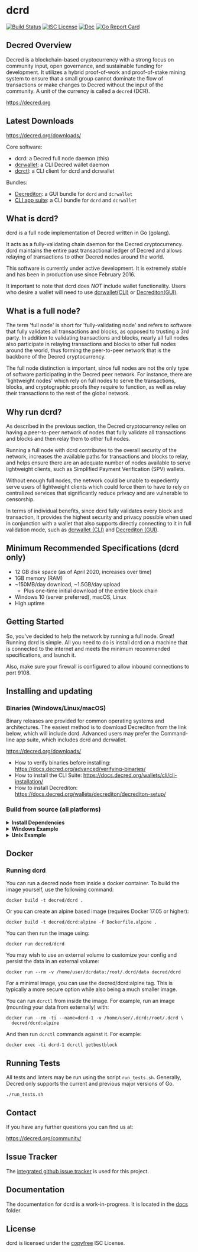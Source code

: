 dcrd
====

[![Build Status](https://github.com/decred/dcrd/workflows/Build%20and%20Test/badge.svg)](https://github.com/decred/dcrd/actions)
[![ISC License](https://img.shields.io/badge/license-ISC-blue.svg)](http://copyfree.org)
[![Doc](https://img.shields.io/badge/doc-reference-blue.svg)](https://pkg.go.dev/github.com/decred/dcrd)
[![Go Report Card](https://goreportcard.com/badge/github.com/decred/dcrd)](https://goreportcard.com/report/github.com/decred/dcrd)

## Decred Overview

Decred is a blockchain-based cryptocurrency with a strong focus on community
input, open governance, and sustainable funding for development. It utilizes a
hybrid proof-of-work and proof-of-stake mining system to ensure that a small
group cannot dominate the flow of transactions or make changes to Decred without
the input of the community.  A unit of the currency is called a `decred` (DCR).

https://decred.org

## Latest Downloads

https://decred.org/downloads/

Core software:

* dcrd: a Decred full node daemon (this)
* [dcrwallet](https://github.com/decred/dcrwallet): a CLI Decred wallet daemon
* [dcrctl](https://github.com/decred/dcrctl): a CLI client for dcrd and dcrwallet

Bundles:

* [Decrediton](https://github.com/decred/decrediton): a GUI bundle for `dcrd`
  and `dcrwallet`
* [CLI app suite](https://github.com/decred/decred-release/releases/latest):
  a CLI bundle for `dcrd` and `dcrwallet`

## What is dcrd?

dcrd is a full node implementation of Decred written in Go (golang).

It acts as a fully-validating chain daemon for the Decred cryptocurrency.  dcrd
maintains the entire past transactional ledger of Decred and allows relaying of
transactions to other Decred nodes around the world.

This software is currently under active development.  It is extremely stable and
has been in production use since February 2016.

It important to note that dcrd does *NOT* include wallet functionality.  Users
who desire a wallet will need to use [dcrwallet(CLI)](https://github.com/decred/dcrwallet)
or [Decrediton(GUI)](https://github.com/decred/decrediton).

## What is a full node?

The term 'full node' is short for 'fully-validating node' and refers to software
that fully validates all transactions and blocks, as opposed to trusting a 3rd
party.  In addition to validating transactions and blocks, nearly all full nodes
also participate in relaying transactions and blocks to other full nodes around
the world, thus forming the peer-to-peer network that is the backbone of the
Decred cryptocurrency.

The full node distinction is important, since full nodes are not the only type
of software participating in the Decred peer network. For instance, there are
'lightweight nodes' which rely on full nodes to serve the transactions, blocks,
and cryptographic proofs they require to function, as well as relay their
transactions to the rest of the global network.

## Why run dcrd?

As described in the previous section, the Decred cryptocurrency relies on having
a peer-to-peer network of nodes that fully validate all transactions and blocks
and then relay them to other full nodes.

Running a full node with dcrd contributes to the overall security of the
network, increases the available paths for transactions and blocks to relay,
and helps ensure there are an adequate number of nodes available to serve
lightweight clients, such as Simplified Payment Verification (SPV) wallets.

Without enough full nodes, the network could be unable to expediently serve
users of lightweight clients which could force them to have to rely on
centralized services that significantly reduce privacy and are vulnerable to
censorship.

In terms of individual benefits, since dcrd fully validates every block and
transaction, it provides the highest security and privacy possible when used in
conjunction with a wallet that also supports directly connecting to it in full
validation mode, such as [dcrwallet (CLI)](https://github.com/decred/dcrwallet)
and [Decrediton (GUI)](https://github.com/decred/decrediton).

## Minimum Recommended Specifications (dcrd only)

* 12 GB disk space (as of April 2020, increases over time)
* 1GB memory (RAM)
* ~150MB/day download, ~1.5GB/day upload
  * Plus one-time initial download of the entire block chain
* Windows 10 (server preferred), macOS, Linux
* High uptime

## Getting Started

So, you've decided to help the network by running a full node.  Great!  Running
dcrd is simple.  All you need to do is install dcrd on a machine that is
connected to the internet and meets the minimum recommended specifications, and
launch it.

Also, make sure your firewall is configured to allow inbound connections to port
9108.

<a name="Installation" />

## Installing and updating

### Binaries (Windows/Linux/macOS)

Binary releases are provided for common operating systems and architectures.
The easiest method is to download Decrediton from the link below, which will
include dcrd. Advanced users may prefer the Command-line app suite, which
includes dcrd and dcrwallet.

https://decred.org/downloads/

* How to verify binaries before installing: https://docs.decred.org/advanced/verifying-binaries/
* How to install the CLI Suite: https://docs.decred.org/wallets/cli/cli-installation/
* How to install Decrediton: https://docs.decred.org/wallets/decrediton/decrediton-setup/

### Build from source (all platforms)

<details><summary><b>Install Dependencies</b></summary>

- **Go 1.14 or 1.15**

  Installation instructions can be found here: https://golang.org/doc/install.
  Ensure Go was installed properly and is a supported version:
  ```sh
  $ go version
  $ go env GOROOT GOPATH
  ```
  NOTE: `GOROOT` and `GOPATH` must not be on the same path. Since Go 1.8 (2016),
  `GOROOT` and `GOPATH` are set automatically, and you do not need to change
  them. However, you still need to add `$GOPATH/bin` to your `PATH` in order to
  run binaries installed by `go get` and `go install` (On Windows, this happens
  automatically).

  Unix example -- add these lines to .profile:

  ```
  PATH="$PATH:/usr/local/go/bin"  # main Go binaries ($GOROOT/bin)
  PATH="$PATH:$HOME/go/bin"       # installed Go projects ($GOPATH/bin)
  ```

- **Git**

  Installation instructions can be found at https://git-scm.com or
  https://gitforwindows.org.
  ```sh
  $ git version
  ```

</details>
<details><summary><b>Windows Example</b></summary>

  ```PowerShell
  PS> git clone https://github.com/decred/dcrd $env:USERPROFILE\src\dcrd
  PS> cd $env:USERPROFILE\src\dcrd
  PS> go install . .\cmd\...
  PS> dcrd -V
  ```

  Run the `dcrd` executable now installed in `"$(go env GOPATH)\bin"`.
</details>
<details><summary><b>Unix Example</b></summary>

  This assumes you have already added `$GOPATH/bin` to your `$PATH` as described
  in dependencies.

  ```sh
  $ git clone https://github.com/decred/dcrd $HOME/src/dcrd
  $ git clone https://github.com/decred/dcrctl $HOME/src/dcrctl
  $ (cd $HOME/src/dcrd && go install . ./...)
  $ (cd $HOME/src/dcrctl && go install)
  $ dcrd -V
  ```

  Run the `dcrd` executable now installed in `$GOPATH/bin`.
</details>

## Docker

### Running dcrd

You can run a decred node from inside a docker container.  To build the image
yourself, use the following command:

```
docker build -t decred/dcrd .
```

Or you can create an alpine based image (requires Docker 17.05 or higher):

```
docker build -t decred/dcrd:alpine -f Dockerfile.alpine .
```

You can then run the image using:

```
docker run decred/dcrd
```

You may wish to use an external volume to customize your config and persist the
data in an external volume:

```
docker run --rm -v /home/user/dcrdata:/root/.dcrd/data decred/dcrd
```

For a minimal image, you can use the decred/dcrd:alpine tag.  This is typically
a more secure option while also being a much smaller image.

You can run `dcrctl` from inside the image.  For example, run an image (mounting
your data from externally) with:

```
docker run --rm -ti --name=dcrd-1 -v /home/user/.dcrd:/root/.dcrd \
  decred/dcrd:alpine
```

And then run `dcrctl` commands against it.  For example:

```
docker exec -ti dcrd-1 dcrctl getbestblock
```

## Running Tests

All tests and linters may be run using the script `run_tests.sh`.  Generally,
Decred only supports the current and previous major versions of Go.

```
./run_tests.sh
```

## Contact

If you have any further questions you can find us at:

https://decred.org/community/

## Issue Tracker

The [integrated github issue tracker](https://github.com/decred/dcrd/issues)
is used for this project.

## Documentation

The documentation for dcrd is a work-in-progress.  It is located in the
[docs](https://github.com/decred/dcrd/tree/master/docs) folder.

## License

dcrd is licensed under the [copyfree](http://copyfree.org) ISC License.
